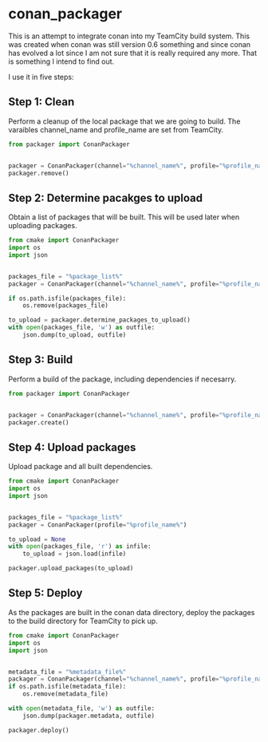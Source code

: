 # conan_packager

This is an attempt to integrate conan into my TeamCity build system. This was created when conan was still version 0.6 something and since conan has evolved a lot since I am not sure that it is really required any more. That is something I intend to find out.

I use it in five steps:

## Step 1: Clean

Perform a cleanup of the local package that we are going to build. The varaibles channel_name and profile_name are set from TeamCity.

```python
from packager import ConanPackager


packager = ConanPackager(channel="%channel_name%", profile="%profile_name%")
packager.remove()
```

## Step 2: Determine pacakges to upload

Obtain a list of packages that will be built. This will be used later when uploading packages.

```python
from cmake import ConanPackager
import os
import json


packages_file = "%package_list%"
packager = ConanPackager(channel="%channel_name%", profile="%profile_name%")

if os.path.isfile(packages_file):
    os.remove(packages_file)

to_upload = packager.determine_packages_to_upload()
with open(packages_file, 'w') as outfile:
    json.dump(to_upload, outfile)
```

## Step 3: Build

Perform a build of the package, including dependencies if necesarry.

```python
from packager import ConanPackager


packager = ConanPackager(channel="%channel_name%", profile="%profile_name%")
packager.create()
```

## Step 4: Upload packages

Upload package and all built dependencies.

```python
from cmake import ConanPackager
import os
import json


packages_file = "%package_list%"
packager = ConanPackager(profile="%profile_name%")

to_upload = None
with open(packages_file, 'r') as infile:
    to_upload = json.load(infile)

packager.upload_packages(to_upload)
```

## Step 5: Deploy

As the packages are built in the conan data directory, deploy the packages to the build directory for TeamCity to pick up.

```python
from cmake import ConanPackager
import os
import json


metadata_file = "%metadata_file%"
packager = ConanPackager(channel="%channel_name%", profile="%profile_name%")
if os.path.isfile(metadata_file):
    os.remove(metadata_file)

with open(metadata_file, 'w') as outfile:
    json.dump(packager.metadata, outfile)

packager.deploy()
```
